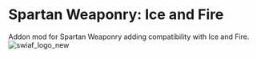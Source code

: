# Spartan Weaponry: Ice and Fire
Addon mod for Spartan Weaponry adding compatibility with Ice and Fire.
![swiaf_logo_new](https://user-images.githubusercontent.com/31541291/167636045-658a77d5-6af9-4af8-a819-03fd8ed41d5c.png)
